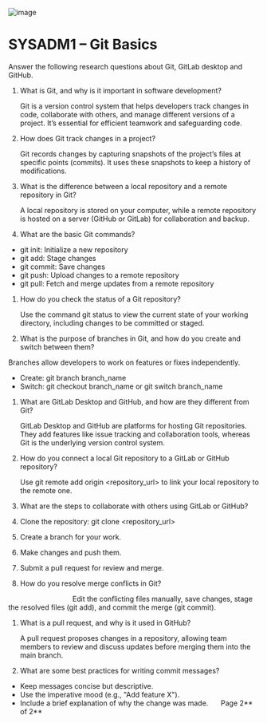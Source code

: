 ﻿
![image](https://github.com/user-attachments/assets/a38c211b-3d97-4551-ba5f-985487b19123)

# SYSADM1 – Git Basics
Answer the following research questions about Git, GitLab desktop and GitHub.

1. What is Git, and why is it important in software development?

   Git is a version control system that helps developers track changes in code, collaborate with others, and manage different versions of a project. It’s essential for efficient teamwork and safeguarding code.

1. How does Git track changes in a project?

   Git records changes by capturing snapshots of the project’s files at specific points (commits). It uses these snapshots to keep a history of modifications.

1. What is the difference between a local repository and a remote repository in Git?

   A local repository is stored on your computer, while a remote repository is hosted on a server (GitHub or GitLab) for collaboration and backup. 

1. What are the basic Git commands? 
- git init: Initialize a new repository
- git add: Stage changes
- git commit: Save changes
- git push: Upload changes to a remote repository
- git pull: Fetch and merge updates from a remote repository
1. How do you check the status of a Git repository? 

   Use the command git status to view the current state of your working directory, including changes to be committed or staged.

1. What is the purpose of branches in Git, and how do you create and switch between them?

Branches allow developers to work on features or fixes independently.

- Create: git branch branch\_name
- Switch: git checkout branch\_name or git switch branch\_name
1. What are GitLab Desktop and GitHub, and how are they different from Git?

   GitLab Desktop and GitHub are platforms for hosting Git repositories. They add features like issue tracking and collaboration tools, whereas Git is the underlying version control system.

1. How do you connect a local Git repository to a GitLab or GitHub repository?

   Use git remote add origin <repository\_url> to link your local repository to the remote one.

1. What are the steps to collaborate with others using GitLab or GitHub?	
1. Clone the repository: git clone <repository\_url>
1. Create a branch for your work.
1. Make changes and push them.
1. Submit a pull request for review and merge.
1. How do you resolve merge conflicts in Git?

`                  `Edit the conflicting files manually, save changes, stage the resolved files (git add), and commit the merge (git commit).

1. What is a pull request, and why is it used in GitHub?

   A pull request proposes changes in a repository, allowing team members to review and discuss updates before merging them into the main branch.

1. What are some best practices for writing commit messages?
- Keep messages concise but descriptive.
- Use the imperative mood (e.g., "Add feature X").
- Include a brief explanation of why the change was made.
`	`Page 2** of 2**	
